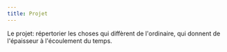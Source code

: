```yaml
---
title: Projet
---
```


Le projet: répertorier les choses qui diffèrent de l'ordinaire, qui donnent de l'épaisseur à l'écoulement du temps.
